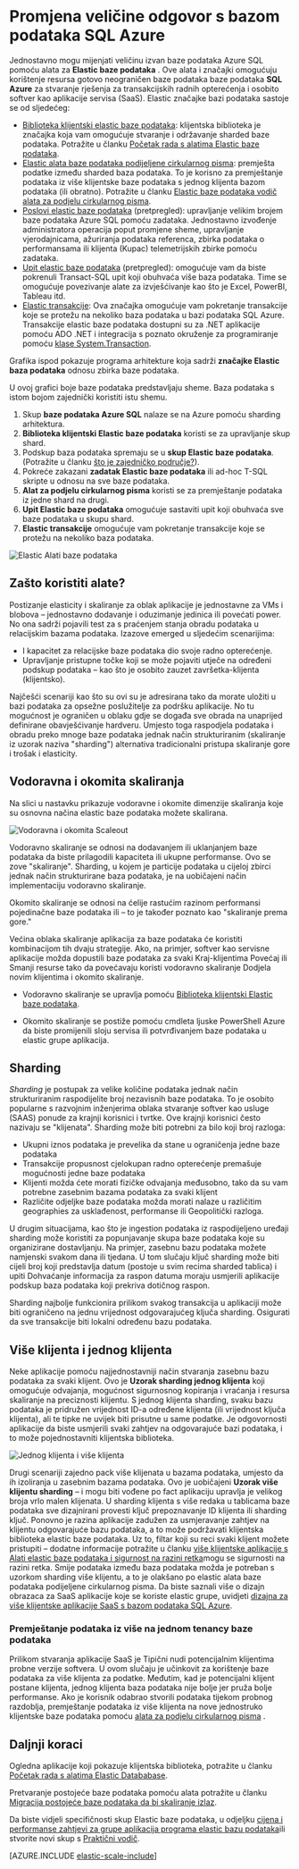 <properties
    pageTitle="Skaliranja izlaz s bazom podataka SQL Azure | Microsoft Azure"
    description="Softver kao razvojnim inženjerima servisa (SaaS) možete jednostavno stvoriti elastic, skalabilni baze podataka u oblak pomoću tih alata"
    services="sql-database"
    documentationCenter=""
    manager="jhubbard"
    authors="ddove"
    editor=""/>

<tags
    ms.service="sql-database"
    ms.workload="sql-database"
    ms.tgt_pltfrm="na"
    ms.devlang="na"
    ms.topic="article"
    ms.date="09/06/2016"
    ms.author="ddove"/>

# <a name="scaling-out-with-azure-sql-database"></a>Promjena veličine odgovor s bazom podataka SQL Azure

Jednostavno mogu mijenjati veličinu izvan baze podataka Azure SQL pomoću alata za **Elastic baze podataka** . Ove alata i značajki omogućuju korištenje resursa gotovo neograničen baze podataka baze podataka **SQL Azure** za stvaranje rješenja za transakcijskih radnih opterećenja i osobito softver kao aplikacije servisa (SaaS). Elastic značajke bazi podataka sastoje se od sljedećeg:

* [Biblioteka klijentski elastic baze podataka](sql-database-elastic-database-client-library.md): klijentska biblioteka je značajka koja vam omogućuje stvaranje i održavanje sharded baze podataka.  Potražite u članku [Početak rada s alatima Elastic baze podataka](sql-database-elastic-scale-get-started.md).
* [Elastic alata baze podataka podijeljene cirkularnog pisma](sql-database-elastic-scale-overview-split-and-merge.md): premješta podatke između sharded baza podataka. To je korisno za premještanje podataka iz više klijentske baze podataka s jednog klijenta bazom podataka (ili obratno). Potražite u članku [Elastic baze podataka vodič alata za podjelu cirkularnog pisma](sql-database-elastic-scale-configure-deploy-split-and-merge.md).
* [Poslovi elastic baze podataka](sql-database-elastic-jobs-overview.md) (pretpregled): upravljanje velikim brojem baze podataka Azure SQL pomoću zadataka. Jednostavno izvođenje administratora operacija poput promjene sheme, upravljanje vjerodajnicama, ažuriranja podataka referenca, zbirka podataka o performansama ili klijenta (Kupac) telemetrijskih zbirke pomoću zadataka.
* [Upit elastic baze podataka](sql-database-elastic-query-overview.md) (pretpregled): omogućuje vam da biste pokrenuli Transact-SQL upit koji obuhvaća više baza podataka. Time se omogućuje povezivanje alate za izvješćivanje kao što je Excel, PowerBI, Tableau itd.
* [Elastic transakcije](sql-database-elastic-transactions-overview.md): Ova značajka omogućuje vam pokretanje transakcije koje se protežu na nekoliko baza podataka u bazi podataka SQL Azure. Transakcije elastic baze podataka dostupni su za .NET aplikacije pomoću ADO .NET i integracija s poznato okruženje za programiranje pomoću [klase System.Transaction](https://msdn.microsoft.com/library/system.transactions.aspx).

Grafika ispod pokazuje programa arhitekture koja sadrži **značajke Elastic baza podataka** odnosu zbirka baze podataka.

U ovoj grafici boje baze podataka predstavljaju sheme. Baza podataka s istom bojom zajednički koristiti istu shemu.

1. Skup **baze podataka Azure SQL** nalaze se na Azure pomoću sharding arhitektura.
2. **Biblioteka klijentski Elastic baze podataka** koristi se za upravljanje skup shard.
3. Podskup baza podataka spremaju se u **skup Elastic baze podataka**. (Potražite u članku [što je zajedničko područje?](sql-database-elastic-pool.md)).
4. Pokreće zakazani **zadatak Elastic baze podataka** ili ad-hoc T-SQL skripte u odnosu na sve baze podataka.
5. **Alat za podjelu cirkularnog pisma** koristi se za premještanje podataka iz jedne shard na drugi.
6. **Upit Elastic baze podataka** omogućuje sastaviti upit koji obuhvaća sve baze podataka u skupu shard.
7. **Elastic transakcije** omogućuje vam pokretanje transakcije koje se protežu na nekoliko baza podataka. 


![Elastic Alati baze podataka][1]


## <a name="why-use-the-tools"></a>Zašto koristiti alate?

Postizanje elasticity i skaliranje za oblak aplikacije je jednostavne za VMs i blobova – jednostavno dodavanje i oduzimanje jedinica ili povećati power. No ona sadrži pojavili test za s praćenjem stanja obradu podataka u relacijskim bazama podataka. Izazove emerged u sljedećim scenarijima:

* I kapacitet za relacijske baze podataka dio svoje radno opterećenje.
* Upravljanje pristupne točke koji se može pojaviti utječe na određeni podskup podataka – kao što je osobito zauzet završetka-klijenta (klijentsko).

Najčešći scenariji kao što su ovi su je adresirana tako da morate uložiti u bazi podataka za opsežne poslužitelje za podršku aplikacije. No tu mogućnost je ograničen u oblaku gdje se događa sve obrada na unaprijed definirane obavješćivanje hardveru. Umjesto toga raspodjela podataka i obradu preko mnoge baze podataka jednak način strukturiranim (skaliranje iz uzorak naziva "sharding") alternativa tradicionalni pristupa skaliranje gore i trošak i elasticity.

## <a name="horizontal-and-vertical-scaling"></a>Vodoravna i okomita skaliranja

Na slici u nastavku prikazuje vodoravne i okomite dimenzije skaliranja koje su osnovna načina elastic baze podataka možete skalirana.

![Vodoravna i okomita Scaleout][2]

Vodoravno skaliranje se odnosi na dodavanjem ili uklanjanjem baze podataka da biste prilagodili kapaciteta ili ukupne performanse. Ovo se zove "skaliranje". Sharding, u kojem je particije podataka u cijeloj zbirci jednak način strukturirane baza podataka, je na uobičajeni način implementaciju vodoravno skaliranje.  

Okomito skaliranje se odnosi na ćelije rastućim razinom performansi pojedinačne baze podataka ili – to je također poznato kao "skaliranje prema gore."

Većina oblaka skaliranje aplikacija za baze podataka će koristiti kombinacijom tih dvaju strategije. Ako, na primjer, softver kao servisne aplikacije možda dopustili baze podataka za svaki Kraj-klijentima Povećaj ili Smanji resurse tako da povećavaju koristi vodoravno skaliranje Dodjela novim klijentima i okomito skaliranje.

* Vodoravno skaliranje se upravlja pomoću [Biblioteka klijentski Elastic baze podataka](sql-database-elastic-database-client-library.md).

* Okomito skaliranje se postiže pomoću cmdleta ljuske PowerShell Azure da biste promijenili sloju servisa ili potvrđivanjem baze podataka u elastic grupe aplikacija.

## <a name="sharding"></a>Sharding

*Sharding* je postupak za velike količine podataka jednak način strukturiranim raspodijelite broj nezavisnih baze podataka. To je osobito popularne s razvojnim inženjerima oblaka stvaranje softver kao usluge (SAAS) ponude za krajnji korisnici i tvrtke. Ove krajnji korisnici često nazivaju se "klijenata". Sharding može biti potrebni za bilo koji broj razloga:  

* Ukupni iznos podataka je prevelika da stane u ograničenja jedne baze podataka
* Transakcije propusnost cjelokupan radno opterećenje premašuje mogućnosti jedne baze podataka
* Klijenti možda ćete morati fizičke odvajanja međusobno, tako da su vam potrebne zasebnim bazama podataka za svaki klijent
* Različite odjeljke baze podataka možda morati nalaze u različitim geographies za usklađenost, performanse ili Geopolitički razloga.

U drugim situacijama, kao što je ingestion podataka iz raspodijeljeno uređaji sharding može koristiti za popunjavanje skupa baze podataka koje su organizirane dostavljanju. Na primjer, zasebnu bazu podataka možete namjenski svakom dana ili tjedana. U tom slučaju ključ sharding može biti cijeli broj koji predstavlja datum (postoje u svim recima sharded tablica) i upiti Dohvaćanje informacija za raspon datuma moraju usmjerili aplikacije podskup baza podataka koji prekriva dotičnog raspon.

Sharding najbolje funkcionira prilikom svakog transakcija u aplikaciji može biti ograničeno na jednu vrijednost odgovarajućeg ključa sharding. Osigurati da sve transakcije biti lokalni određenu bazu podataka.

## <a name="multi-tenant-and-single-tenant"></a>Više klijenta i jednog klijenta

Neke aplikacije pomoću najjednostavniji način stvaranja zasebnu bazu podataka za svaki klijent. Ovo je **Uzorak sharding jednog klijenta** koji omogućuje odvajanja, mogućnost sigurnosnog kopiranja i vraćanja i resursa skaliranje na preciznosti klijentu. S jednog klijenta sharding, svaku bazu podataka je pridružen vrijednost ID-a određene klijenta (ili vrijednost ključa klijenta), ali te tipke ne uvijek biti prisutne u same podatke. Je odgovornosti aplikacije da biste usmjerili svaki zahtjev na odgovarajuće bazi podataka, i to može pojednostavniti klijentska biblioteka.

![Jednog klijenta i više klijenta][4]

Drugi scenariji zajedno pack više klijenata u bazama podataka, umjesto da ih izoliranja u zasebnim bazama podataka. Ovo je uobičajeni **Uzorak više klijentu sharding** – i mogu biti vođene po fact aplikaciju upravlja je velikog broja vrlo malen klijenata. U sharding klijenta s više redaka u tablicama baze podataka sve dizajnirani provesti ključ prepoznavanje ID klijenta ili sharding ključ. Ponovno je razina aplikacije zadužen za usmjeravanje zahtjev na klijentu odgovarajuće bazu podataka, a to može podržavati klijentska biblioteka elastic baze podataka. Uz to, filtar koji su reci svaki klijent možete pristupiti – dodatne informacije potražite u članku [više klijentske aplikacije s Alati elastic baze podataka i sigurnost na razini retka](sql-database-elastic-tools-multi-tenant-row-level-security.md)mogu se sigurnosti na razini retka. Smije podataka između baza podataka možda je potreban s uzorkom sharding više klijentu, a to je olakšano po elastic alata baze podataka podijeljene cirkularnog pisma. Da biste saznali više o dizajn obrazaca za SaaS aplikacije koje se koriste elastic grupe, uvidjeti [dizajna za više klijentske aplikacije SaaS s bazom podataka SQL Azure](sql-database-design-patterns-multi-tenancy-saas-applications.md).

### <a name="move-data-from-multiple-to-single-tenancy-databases"></a>Premještanje podataka iz više na jednom tenancy baze podataka

Prilikom stvaranja aplikacije SaaS je Tipični nudi potencijalnim klijentima probne verzije softvera. U ovom slučaju je učinkovit za korištenje baze podataka za više klijenta za podatke. Međutim, kad je potencijalni klijent postane klijenta, jednog klijenta baza podataka nije bolje jer pruža bolje performanse. Ako je korisnik odabrao stvorili podataka tijekom probnog razdoblja, premještanje podataka iz više klijenta na nove jednostruko klijentske baze podataka pomoću [alata za podjelu cirkularnog pisma](sql-database-elastic-scale-overview-split-and-merge.md) .

## <a name="next-steps"></a>Daljnji koraci

Ogledna aplikacije koji pokazuje klijentska biblioteka, potražite u članku [Početak rada s alatima Elastic Datababase](sql-database-elastic-scale-get-started.md).

Pretvaranje postojeće baze podataka pomoću alata potražite u članku [Migracija postojeće baze podataka da bi skaliranje izlaz](sql-database-elastic-convert-to-use-elastic-tools.md).

Da biste vidjeli specifičnosti skup Elastic baze podataka, u odjeljku [cijena i performanse zahtjevi za grupe aplikacija programa elastic bazu podataka](sql-database-elastic-pool-guidance.md)ili stvorite novi skup s [Praktični vodič](sql-database-elastic-pool-create-portal.md).  

[AZURE.INCLUDE [elastic-scale-include](../../includes/elastic-scale-include.md)]

<!--Anchors-->
<!--Image references-->
[1]:./media/sql-database-elastic-scale-introduction/tools.png
[2]:./media/sql-database-elastic-scale-introduction/h_versus_vert.png
[3]:./media/sql-database-elastic-scale-introduction/overview.png
[4]:./media/sql-database-elastic-scale-introduction/single_v_multi_tenant.png

